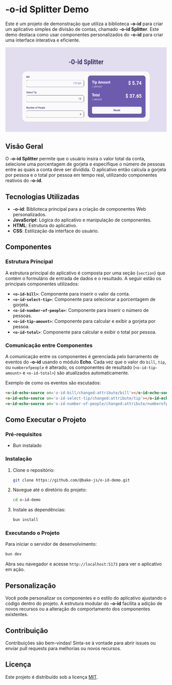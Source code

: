 # -o-id Splitter Demo

Este é um projeto de demonstração que utiliza a biblioteca **-o-id** para criar um aplicativo simples de divisão de contas, chamado **-o-id Splitter**. Este demo destaca como usar componentes personalizados do **-o-id** para criar uma interface interativa e eficiente.

![Splitter](https://github.com/bake-js/-o-id-demo/blob/main/-O-id_Splitter.png)

## Visão Geral

O **-o-id Splitter** permite que o usuário insira o valor total da conta, selecione uma porcentagem de gorjeta e especifique o número de pessoas entre as quais a conta deve ser dividida. O aplicativo então calcula a gorjeta por pessoa e o total por pessoa em tempo real, utilizando componentes reativos do **-o-id**.

## Tecnologias Utilizadas

- **-o-id**: Biblioteca principal para a criação de componentes Web personalizados.
- **JavaScript**: Lógica do aplicativo e manipulação de componentes.
- **HTML**: Estrutura do aplicativo.
- **CSS**: Estilização da interface do usuário.

## Componentes

### Estrutura Principal

A estrutura principal do aplicativo é composta por uma seção (`section`) que contém o formulário de entrada de dados e o resultado. A seguir estão os principais componentes utilizados:

- **`<o-id-bill>`**: Componente para inserir o valor da conta.
- **`<o-id-select-tip>`**: Componente para selecionar a porcentagem de gorjeta.
- **`<o-id-number-of-people>`**: Componente para inserir o número de pessoas.
- **`<o-id-tip-amount>`**: Componente para calcular e exibir a gorjeta por pessoa.
- **`<o-id-total>`**: Componente para calcular e exibir o total por pessoa.

### Comunicação entre Componentes

A comunicação entre os componentes é gerenciada pelo barramento de eventos do **-o-id** usando o módulo **Echo**. Cada vez que o valor do `bill`, `tip`, ou `numberofpeople` é alterado, os componentes de resultado (`<o-id-tip-amount>` e `<o-id-total>`) são atualizados automaticamente.

Exemplo de como os eventos são escutados:

```html
<o-id-echo-source on='o-id-bill/changed:attribute/bill'></o-id-echo-source>
<o-id-echo-source on='o-id-select-tip/changed:attribute/tip'></o-id-echo-source>
<o-id-echo-source on='o-id-number-of-people/changed:attribute/numberofpeople'></o-id-echo-source>
```

## Como Executar o Projeto

### Pré-requisitos

- Bun instalado

### Instalação

1. Clone o repositório:

   ```bash
   git clone https://github.com/@bake-js/o-id-demo.git
   ```

2. Navegue até o diretório do projeto:

   ```bash
   cd o-id-demo
   ```

3. Instale as dependências:

   ```bash
   bun install
   ```

### Executando o Projeto

Para iniciar o servidor de desenvolvimento:

```bash
bun dev
```

Abra seu navegador e acesse `http://localhost:5173` para ver o aplicativo em ação.

## Personalização

Você pode personalizar os componentes e o estilo do aplicativo ajustando o código dentro do projeto. A estrutura modular do **-o-id** facilita a adição de novos recursos ou a alteração do comportamento dos componentes existentes.

## Contribuição

Contribuições são bem-vindas! Sinta-se à vontade para abrir issues ou enviar pull requests para melhorias ou novos recursos.

## Licença

Este projeto é distribuído sob a licença [MIT](https://choosealicense.com/licenses/mit/).
